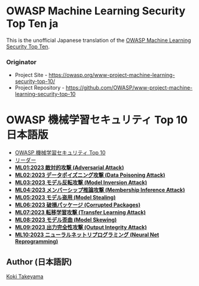 # OWASP Machine Learning Security Top Ten ja

This is the unofficial Japanese translation of the [OWASP Machine Learning Security Top Ten](https://github.com/OWASP/www-project-machine-learning-security-top-10).

### Originator

- Project Site - <https://owasp.org/www-project-machine-learning-security-top-10/>
- Project Repository - <https://github.com/OWASP/www-project-machine-learning-security-top-10>

# OWASP 機械学習セキュリティ Top 10 日本語版

* [OWASP 機械学習セキュリティ Top 10](Document/index.md)
* [リーダー](Document/leaders.md)
* [**ML01:2023 敵対的攻撃 (Adversarial Attack)**](Document/2023/ML01_2023-Adversarial_Attack.md)
* [**ML02:2023 データポイズニング攻撃 (Data Poisoning Attack)**](Document/2023/ML02_2023-Data_Poisoning_Attack.md)
* [**ML03:2023 モデル反転攻撃 (Model Inversion Attack)**](Document/2023/ML03_2023-Model_Inversion_Attack.md)
* [**ML04:2023 メンバーシップ推論攻撃 (Membership Inference Attack)**](Document/2023/ML04_2023-Membership_Inference_Attack.md)
* [**ML05:2023 モデル盗用 (Model Stealing)**](Document/2023/ML05_2023-Model_Stealing.md)
* [**ML06:2023 破損パッケージ (Corrupted Packages)**](Document/2023/ML06_2023-Corrupted_Packages.md)
* [**ML07:2023 転移学習攻撃 (Transfer Learning Attack)**](Document/2023/ML07_2023-Transfer_Learning_Attack.md)
* [**ML08:2023 モデル歪曲 (Model Skewing)**](Document/2023/ML08_2023-Model_Skewing.md)
* [**ML09:2023 出力完全性攻撃 (Output Integrity Attack)**](Document/2023/ML09_2023-Output_Integrity_Attack.md)
* [**ML10:2023 ニューラルネットリプログラミング (Neural Net Reprogramming)**](Document/2023/ML10_2023-Neural_Net_Reprogramming.md)

## Author (日本語訳)

[Koki Takeyama](https://github.com/coky-t)
